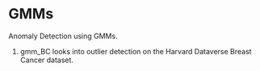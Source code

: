 # GMMs
Anomaly Detection using GMMs.
1) gmm_BC looks into outlier detection on the Harvard Dataverse Breast Cancer dataset.
